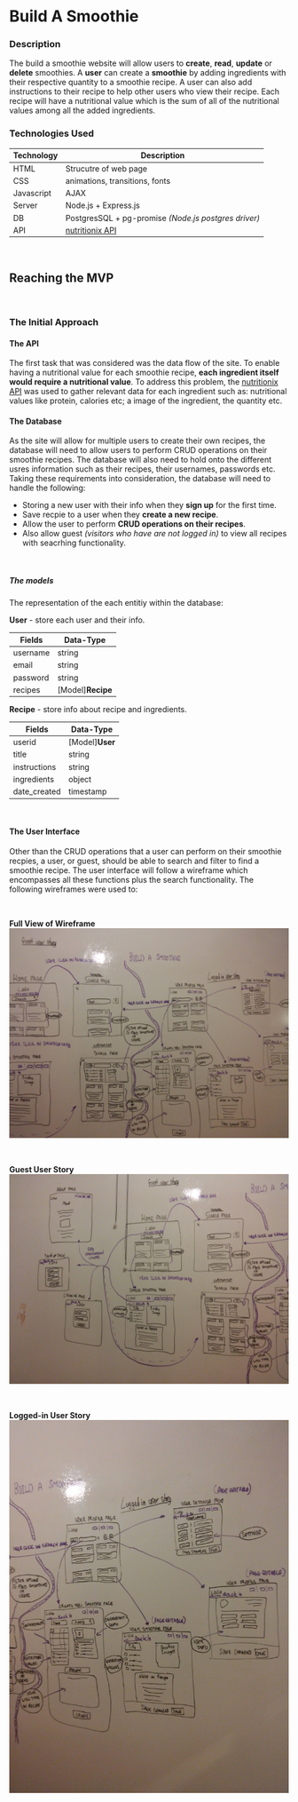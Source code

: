 # Build A Smoothie

### Description

The build a smoothie website will allow users to **create**, **read**, **update** or **delete** smoothies. A **user** can create a **smoothie** by adding ingredients with their respective quantity to a smoothie recipe. A user can also add instructions to their recipe to help other users who view their recipe. Each recipe will have a nutritional value which is the sum of all of the nutritional values among all the added ingredients.

### Technologies Used
Technology | Description
--- | ---
HTML | Strucutre of web page
CSS | animations, transitions, fonts
Javascript | AJAX
Server | Node.js + Express.js
DB | PostgresSQL + pg-promise *(Node.js postgres driver)*
API | [nutritionix API](https://developer.nutritionix.com)


<br>


## Reaching the MVP


<br>


### The Initial Approach
#### The API
The first task that was considered was the data flow of the site. To enable having a nutritional value for each smoothie recipe, **each ingredient itself would require a nutritional value**. To address this problem, the [nutritionix API](https://developer.nutritionix.com) was used to gather relevant data for each ingredient such as: nutritional values like protein, calories etc; a image of the ingredient, the quantity etc.

#### The Database
As the site will allow for multiple users to create their own recipes, the database will need to allow users to perform CRUD operations on their smoothie recipes. The database will also need to hold onto the different usres information such as their recipes, their usernames, passwords etc. Taking these requirements into consideration, the database will need to handle the following:
- Storing a new user with their info when they **sign up** for the first time.
- Save recpie to a user when they **create a new recipe**.
- Allow the user to perform **CRUD operations on their recipes**.
- Also allow guest *(visitors who have are not logged in)* to view all recipes with seacrhing functionality.


<br>

##### The models
The representation of the each entitiy within the database:

**User** - store each user and their info.

Fields | Data-Type
--- | ---
username | string
email | string
password | string
recipes | [Model]**Recipe**

**Recipe** - store info about recipe and ingredients.

Fields | Data-Type
--- | ---
userid | [Model]**User**
title | string
instructions | string
ingredients | object
date_created | timestamp


<br>


#### The User Interface
Other than the CRUD operations that a user can perform on their smoothie recpies, a user, or guest, should be able to search and filter to find a smoothie recipe. The user interface will follow a wireframe which encompasses all these functions plus the search functionality. The following wireframes were used to:


<br>


**Full View of Wireframe**
![Full picture of wireframe](./readme-assets/full-wireframe.jpg)


<br>


**Guest User Story**
![Guest user story](./readme-assets/guest-user-story.jpg)


<br>


**Logged-in User Story**
![Logged-in user story](./readme-assets/logged-in-user-story.jpg)





